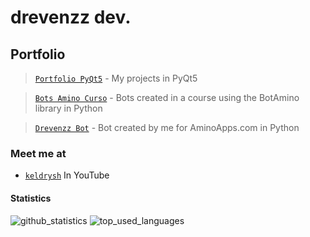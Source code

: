 # drevenzz dev.

## Portfolio

>[`Portfolio PyQt5`](https://github.com/drevenzz/portfolio-pyqt5) - My projects in PyQt5

>[`Bots Amino Curso`](https://github.com/drevenzz/BotsAminoCurso) - Bots created in a course using the BotAmino library in Python

>[`Drevenzz Bot`](https://github.com/drevenzz/drevenzz-bot) - Bot created by me for AminoApps.com in Python

### Meet me at

- [`keldrysh`](https://youtube.com/keldrysh) In YouTube

#### Statistics

![github_statistics](https://github-readme-stats.vercel.app/api?username=drevenzz&show_icons=true&theme=dark&hide_border=true)
![top_used_languages](https://github-readme-stats.vercel.app/api/top-langs/?username=drevenzz&theme=dark&hide_border=true) 
